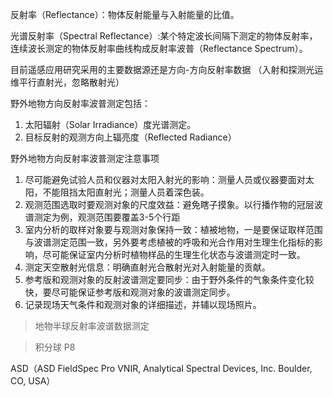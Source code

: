 
反射率（Reflectance）：物体反射能量与入射能量的比值。

光谱反射率（Spectral Reflectance）:某个特定波长间隔下测定的物体反射率，连续波长测定的物体反射率曲线构成反射率波普（Reflectance Spectrum）。

目前遥感应用研究采用的主要数据源还是方向-方向反射率数据
（入射和探测光运维平行直射光，忽略散射光）

野外地物方向反射率波普测定包括：

1. 太阳辐射（Solar Irradiance）度光谱测定。
2. 目标反射的观测方向上辐亮度（Reflected Radiance）

野外地物方向反射率波普测定注意事项

1. 尽可能避免试验人员和仪器对太阳入射光的影响：测量人员或仪器要面对太阳，不能阻挡太阳直射光；测量人员着深色装。
2. 观测范围选取时要观测对象的尺度效益：避免瞎子摸象。以行播作物的冠层波谱测定为例，观测范围要覆盖3-5个行距
3. 室内分析的取样对象要与观测对象保持一致：植被地物，一是要保证取样范围与波谱测定范围一致，另外要考虑植被的呼吸和光合作用对生理生化指标的影响，尽可能保证室内分析时植物样品的生理生化状态与波谱测定时一致。
4. 测定天空散射光信息：明确直射光合散射光对入射能量的贡献。
5. 参考版和观测对象的反射波谱测定要同步：由于野外条件的气象条件变化较快，要尽可能保证参考版和观测对象的波谱测定同步。
6. 记录现场天气条件和观测对象的详细描述，并辅以现场照片。

> 地物半球反射率波谱数据测定

> 积分球 P8

ASD（ASD FieldSpec Pro VNIR, Analytical Spectral Devices, Inc. Boulder, CO, USA）










